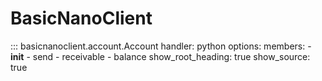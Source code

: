 # BasicNanoClient

::: basicnanoclient.account.Account
    handler: python
    options:
      members:
        - __init__
        - send
        - receivable
        - balance
      show_root_heading: true
      show_source: true
